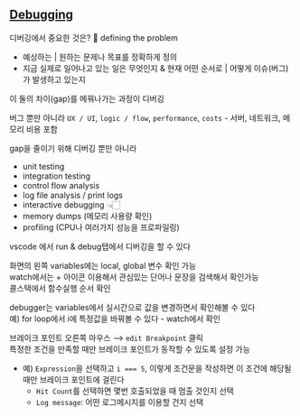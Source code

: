 ## [Debugging](https://github.com/yoonsery/self-taught/blob/main/%EB%93%9C%EC%BD%94_%EC%9C%A0%ED%8A%AD%EC%98%81%EC%83%81/debugging.md)

디버깅에서 중요한 것은? 🧐 defining the problem

- 예상하는 | 원하는 문제나 목표를 정확하게 정의
- 지금 실제로 일어나고 있는 일은 무엇인지 & 현재 어떤 순서로 | 어떻게 이슈(버그)가 발생하고 있는지

이 둘의 차이(gap)를 메꿔나가는 과정이 디버깅

버그 뿐만 아니라 `UX / UI`, `logic / flow`, `performance`, `costs` - 서버, 네트워크, 메모리 비용 포함

gap을 줄이기 위해 디버깅 뿐만 아니라

- unit testing
- integration testing
- control flow analysis
- log file analysis / print logs
- interactive debugging 👈🏻
- memory dumps (메모리 사용량 확인)
- profiling (CPU나 여러가지 성능을 프로파일링)

vscode 에서 run & debug탭에서 디버깅을 할 수 있다

화면의 왼쪽 variables에는 local, global 변수 확인 가능  
watch에서는 + 아이콘 이용해서 관심있는 단어나 문장을 검색해서 확인가능  
콜스택에서 함수실행 순서 확인

debugger는 variables에서 실시간으로 값을 변경하면서 확인해볼 수 있다  
예) for loop에서 i에 특정값을 바꿔볼 수 있다 - watch에서 확인

브레이크 포인트 오른쪽 마우스 ⟶ `edit Breakpoint` 클릭  
특정한 조건을 만족할 때만 브레이크 포인트가 동작할 수 있도록 설정 가능

- 예) `Expression`을 선택하고 `i === 5`, 이렇게 조건문을 작성하면 이 조건에 해당될 때만 브레이크 포인트에 걸린다
  - `Hit Count`를 선택하면 몇번 호출되었을 때 멈출 것인지 선택
  - `Log message`: 어떤 로그메시지를 이용할 건지 선택
